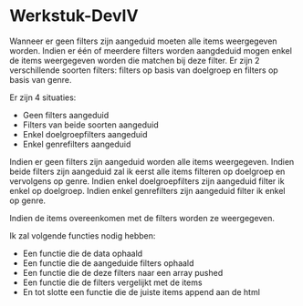 # Werkstuk-DevIV
Wanneer er geen filters zijn aangeduid moeten alle items weergegeven worden. Indien er één of meerdere filters worden aangdeduid mogen enkel de items weergegeven worden die matchen bij deze filter. Er zijn 2 verschillende soorten filters: filters op basis van doelgroep en filters op basis van genre.

Er zijn 4 situaties:
- Geen filters aangeduid
- Filters van beide soorten aangeduid
- Enkel doelgroepfilters aangeduid
- Enkel genrefilters aangeduid

Indien er geen filters zijn aangeduid worden alle items weergegeven.
Indien beide filters zijn aangeduid zal ik eerst alle items filteren op doelgroep en vervolgens op genre.
Indien enkel doelgroepfilters zijn aangeduid filter ik enkel op doelgroep.
Indien enkel genrefilters zijn aangeduid filter ik enkel op genre.

Indien de items overeenkomen met de filters worden ze weergegeven.

Ik zal volgende functies nodig hebben:
- Een functie die de data ophaald
- Een functie die de aangeduide filters ophaald
- Een functie die de deze filters naar een array pushed
- Een functie die de filters vergelijkt met de items
- En tot slotte een functie die de juiste items append aan de html